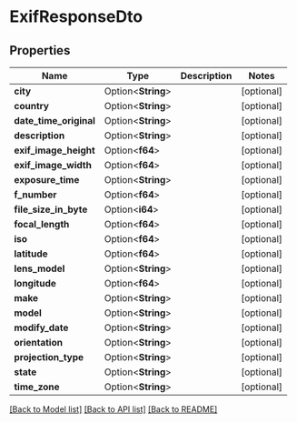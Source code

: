# ExifResponseDto

## Properties

Name | Type | Description | Notes
------------ | ------------- | ------------- | -------------
**city** | Option<**String**> |  | [optional]
**country** | Option<**String**> |  | [optional]
**date_time_original** | Option<**String**> |  | [optional]
**description** | Option<**String**> |  | [optional]
**exif_image_height** | Option<**f64**> |  | [optional]
**exif_image_width** | Option<**f64**> |  | [optional]
**exposure_time** | Option<**String**> |  | [optional]
**f_number** | Option<**f64**> |  | [optional]
**file_size_in_byte** | Option<**i64**> |  | [optional]
**focal_length** | Option<**f64**> |  | [optional]
**iso** | Option<**f64**> |  | [optional]
**latitude** | Option<**f64**> |  | [optional]
**lens_model** | Option<**String**> |  | [optional]
**longitude** | Option<**f64**> |  | [optional]
**make** | Option<**String**> |  | [optional]
**model** | Option<**String**> |  | [optional]
**modify_date** | Option<**String**> |  | [optional]
**orientation** | Option<**String**> |  | [optional]
**projection_type** | Option<**String**> |  | [optional]
**state** | Option<**String**> |  | [optional]
**time_zone** | Option<**String**> |  | [optional]

[[Back to Model list]](../README.md#documentation-for-models) [[Back to API list]](../README.md#documentation-for-api-endpoints) [[Back to README]](../README.md)



